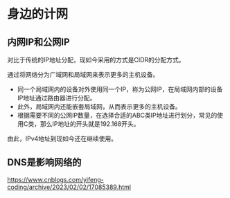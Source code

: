 身边的计网
===

## 内网IP和公网IP

对比于传统的IP地址分配，现如今采用的方式是CIDR的分配方式。

通过将网络分为广域网和局域网来表示更多的主机设备。

- 同一个局域网内的设备对外使用同一个IP，称为公网IP，在局域网内部的设备IP地址通过路由器进行分配。
- 此外，局域网内还能嵌套局域网，从而表示更多的主机设备。
- 根据需要不同的公网IP数量，在选择合适的ABC类IP地址进行划分，常见的使用C类，那么IP地址的开头就是192.168开头。

由此，IPv4地址到现如今还在继续使用。

## DNS是影响网络的

https://www.cnblogs.com/yifeng-coding/archive/2023/02/02/17085389.html
